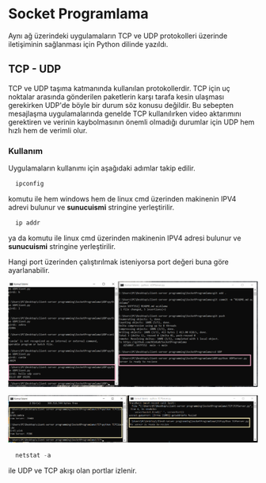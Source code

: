 # Socket Programlama
Aynı ağ üzerindeki uygulamaların TCP ve UDP protokolleri üzerinde iletişiminin sağlanması için Python dilinde yazıldı.

## TCP - UDP
  TCP ve UDP taşıma katmanında kullanılan protokollerdir. TCP için uç noktalar arasında gönderilen paketlerin karşı tarafa kesin ulaşması gerekirken UDP'de böyle bir durum söz konusu değildir. Bu sebepten mesajlaşma uygulamalarında genelde TCP kullanılırken video aktarımını gerektiren ve verinin kaybolmasının önemli olmadığı durumlar için UDP hem hızlı hem de verimli olur. 


### Kullanım

Uygulamaların kullanımı için aşağıdaki adımlar takip edilir.

```python
  ipconfig
```
komutu ile hem windows hem de linux cmd üzerinden makinenin IPV4 adrevi bulunur ve **sunucuismi** stringine yerleştirilir.  

```python
  ip addr
```
ya da komutu ile linux cmd üzerinden makinenin IPV4 adresi bulunur ve **sunucuismi** stringine yerleştirilir.  

Hangi port üzerinden çalıştırılmak isteniyorsa port değeri buna göre ayarlanabilir.

![UDPMesajlaşmaörneği](images/instance.png)

![TCPMesajlaşmaörneği](images/instance2.png)


```python
  netstat -a 
```
ile UDP ve TCP akışı olan portlar izlenir.